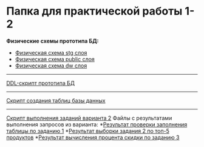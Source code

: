 <h1>Папка для практической работы 1-2</h1>

**Физические схемы прототипа БД:**
* [Физическая схема stg слоя](./ERD_stg.png)
* [Физическая схема public слоя](./ERD_public.png)
* [Физическая схема dw слоя](./ERD_dw.png)
<hr></hr>

[DDL-скрипт прототипа БД](./DDL_scriptBD.sql)
<hr></hr>

[Скрипт создания таблиц базы данных](./create_tables.sql)
<hr></hr>

[Скрипт выполнения заданий варианта 2](./variant_02_tasks.sql)
Файлы с результатами выполнения запросов из варианта:
*[Результат проверки заполнения таблицы по заданию 1](./select_regional_sales_summary.csv)
*[Результат выборки задания 2 по топ-5 продуктов](./select_top5.csv)
*[Результат вычисления процента скидки по заданию 3](./select_AVG_discount.csv)
